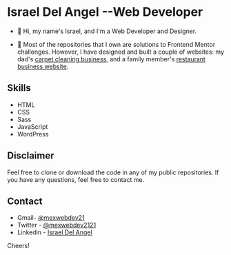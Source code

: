 # Israel Del Angel --Web Developer

- 👋 Hi, my name's Israel, and I'm a Web Developer and Designer. 


- 🌱 Most of the repositories that I own are solutions to Frontend Mentor challenges. However, I have designed and built a couple of websites: my dad's [carpet cleaning business](https://serviciodelangel.com), and a family member's [restaurant business website](https://pipoham274.netlify.app/). 


## Skills


- HTML
- CSS
- Sass
- JavaScript
- WordPress


## Disclaimer

Feel free to clone or download the code in any of my public repositories. If you have any questions, feel free to contact me.


## Contact

- Gmail- [@mexwebdev21](mailto:mexwebdev21@gmail.com)
- Twitter - [@mexwebdev2121](https://www.twitter.com/mexwebdev2121)
- Linkedin - [Israel Del Angel](https://www.linkedin.com/in/idelangel)


Cheers!


